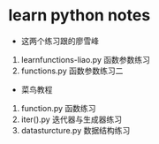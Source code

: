 # learn python notes

* 这两个练习跟的廖雪峰
1.  learnfunctions-liao.py    函数参数练习
2.  functions.py         函数参数练习二

* 菜鸟教程
1. function.py                函数练习
2. iter().py              迭代器与生成器练习
3. datasturcture.py        数据结构练习
